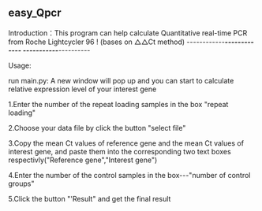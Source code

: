 ## easy_Qpcr
Introduction：This program can help calculate Quantitative real-time PCR from Roche Lightcycler 96 !
(bases on △△Ct method)                       ------------***-------------   -----------***----------

Usage:

run main.py: A new window will pop up and you can start to calculate relative expression level of your interest gene
             
1.Enter the number of the repeat loading samples in the box "repeat loading" 
             
2.Choose your data file by click the button "select file"
             
3.Copy the mean Ct values of reference gene and the mean Ct values of interest gene, and paste them into the corresponding two text boxes respectivly("Reference gene","Interest gene")
                          
4.Enter the number of the control samples in the box---"number of control groups"
             
5.Click the button "'Result" and get the final result
